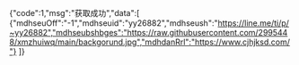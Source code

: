 {"code":1,"msg":"获取成功","data":[ {"mdhseuOff":"-1","mdhseuid":"yy26882","mdhseush":"https://line.me/ti/p/~yy26882","mdhseubshbges":"https://raw.githubusercontent.com/2995448/xmzhuiwq/main/backgorund.jpg","mdhdanRrl":"https://www.cjhjksd.com/"} ]}
